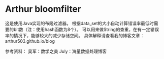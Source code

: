 Arthur bloomfilter
===========
这是使用Java实现的布隆过滤器。
根据data_set的大小自动计算错误率最低时需要的bit数（注：使用hash函数为8个）。
可以用来做String的查重，在有一定错误率的情况下，能够较大的减少存储空间。
具体解释请查看我的博客文章：arthur503.github.io/blog 

参考资料：
吴军：数学之美
July：海量数据处理博客
